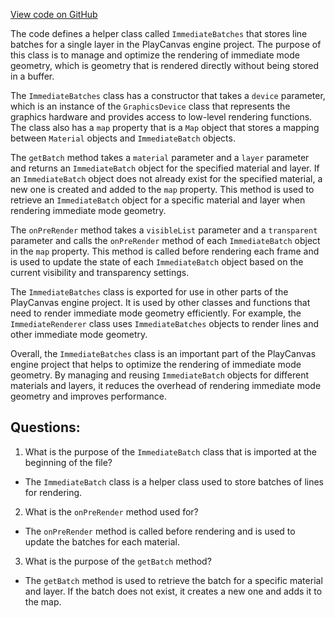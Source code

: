 [View code on GitHub](https://github.com/playcanvas/engine/src/scene/immediate/immediate-batches.js)

The code defines a helper class called `ImmediateBatches` that stores line batches for a single layer in the PlayCanvas engine project. The purpose of this class is to manage and optimize the rendering of immediate mode geometry, which is geometry that is rendered directly without being stored in a buffer. 

The `ImmediateBatches` class has a constructor that takes a `device` parameter, which is an instance of the `GraphicsDevice` class that represents the graphics hardware and provides access to low-level rendering functions. The class also has a `map` property that is a `Map` object that stores a mapping between `Material` objects and `ImmediateBatch` objects. 

The `getBatch` method takes a `material` parameter and a `layer` parameter and returns an `ImmediateBatch` object for the specified material and layer. If an `ImmediateBatch` object does not already exist for the specified material, a new one is created and added to the `map` property. This method is used to retrieve an `ImmediateBatch` object for a specific material and layer when rendering immediate mode geometry.

The `onPreRender` method takes a `visibleList` parameter and a `transparent` parameter and calls the `onPreRender` method of each `ImmediateBatch` object in the `map` property. This method is called before rendering each frame and is used to update the state of each `ImmediateBatch` object based on the current visibility and transparency settings.

The `ImmediateBatches` class is exported for use in other parts of the PlayCanvas engine project. It is used by other classes and functions that need to render immediate mode geometry efficiently. For example, the `ImmediateRenderer` class uses `ImmediateBatches` objects to render lines and other immediate mode geometry. 

Overall, the `ImmediateBatches` class is an important part of the PlayCanvas engine project that helps to optimize the rendering of immediate mode geometry. By managing and reusing `ImmediateBatch` objects for different materials and layers, it reduces the overhead of rendering immediate mode geometry and improves performance.
## Questions: 
 1. What is the purpose of the `ImmediateBatch` class that is imported at the beginning of the file?
- The `ImmediateBatch` class is a helper class used to store batches of lines for rendering.

2. What is the `onPreRender` method used for?
- The `onPreRender` method is called before rendering and is used to update the batches for each material.

3. What is the purpose of the `getBatch` method?
- The `getBatch` method is used to retrieve the batch for a specific material and layer. If the batch does not exist, it creates a new one and adds it to the map.